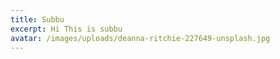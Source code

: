 ```yaml
---
title: Subbu
excerpt: Hi This is subbu
avatar: /images/uploads/deanna-ritchie-227649-unsplash.jpg
---
```


